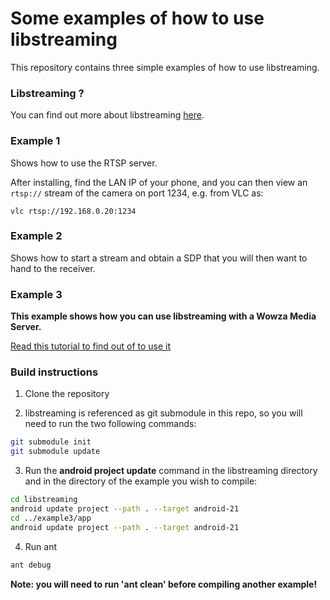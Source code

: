# Some examples of how to use libstreaming

This repository contains three simple examples of how to use libstreaming.

### Libstreaming ?

You can find out more about libstreaming [here](https://github.com/fyhertz/libstreaming).

### Example 1

Shows how to use the RTSP server.

After installing, find the LAN IP of your phone, and you can then view an `rtsp://` stream of the camera on port 1234, e.g. from VLC as:

    vlc rtsp://192.168.0.20:1234

### Example 2

Shows how to start a stream and obtain a SDP that you will then want to hand to the receiver.

### Example 3

**This example shows how you can use libstreaming with a Wowza Media Server.**

[Read this tutorial to find out of to use it](https://github.com/fyhertz/libstreaming/wiki/Using-libstreaming-with-Wowza-Media-Server)

### Build instructions

1. Clone the repository

2. libstreaming is referenced as git submodule in this repo, so you will need to run the two following commands:
```sh
git submodule init
git submodule update
```

3. Run the **android project update** command in the libstreaming directory and in the directory of the example you wish to compile:
```sh
cd libstreaming
android update project --path . --target android-21
cd ../example3/app
android update project --path . --target android-21
```

4. Run ant
```sh
ant debug
```

**Note: you will need to run 'ant clean' before compiling another example!**
